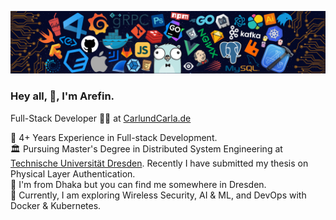 [![](./src/header_.png)](#)

### Hey all, 👋, I'm Arefin.

Full-Stack Developer 🧑‍💻 at [CarlundCarla.de](https://https://carlundcarla.de/)<br>

💼 4+ Years Experience in Full-stack Development.<br>
🏛️ Pursuing Master's Degree in Distributed System Engineering at [Technische Universität Dresden](https://tu-dresden.de/). Recently I have submitted my thesis on Physical Layer Authentication.<br>
📍 I'm from Dhaka but you can find me somewhere in Dresden.<br>
🌱 Currently, I am exploring Wireless Security, AI & ML, and DevOps with Docker & Kubernetes. <br>